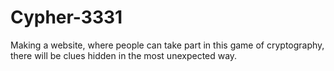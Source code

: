 # Cypher-3331
Making a website, where people can take part in this game of cryptography, there will be clues hidden in the most unexpected way. 
